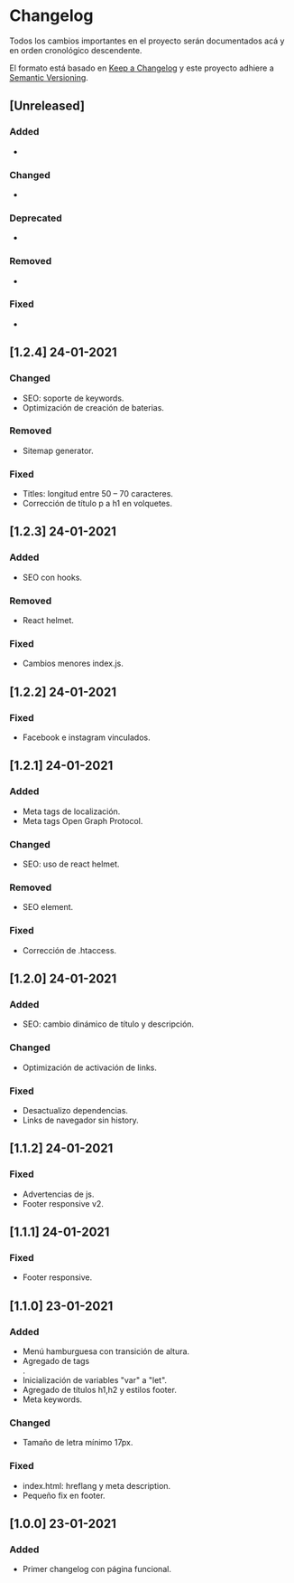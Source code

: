 # Changelog

Todos los cambios importantes en el proyecto serán documentados acá y en orden cronológico descendente.

El formato está basado en [Keep a Changelog](https://keepachangelog.com/es-ES/1.0.0/)
y este proyecto adhiere a [Semantic Versioning](https://semver.org/spec/v2.0.0.html).

## [Unreleased]

### Added

-

### Changed

-

### Deprecated

-

### Removed

-

### Fixed

-

## [1.2.4] 24-01-2021

### Changed

- SEO: soporte de keywords.
- Optimización de creación de baterias.

### Removed

- Sitemap generator.

### Fixed

- Titles: longitud entre 50 – 70 caracteres.
- Corrección de título p a h1 en volquetes.

## [1.2.3] 24-01-2021

### Added

- SEO con hooks.

### Removed

- React helmet.

### Fixed

- Cambios menores index.js.

## [1.2.2] 24-01-2021

### Fixed

- Facebook e instagram vinculados.

## [1.2.1] 24-01-2021

### Added

- Meta tags de localización.
- Meta tags Open Graph Protocol.

### Changed

- SEO: uso de react helmet.

### Removed

- SEO element.

### Fixed

- Corrección de .htaccess.

## [1.2.0] 24-01-2021

### Added

- SEO: cambio dinámico de título y descripción.

### Changed

- Optimización de activación de links.

### Fixed

- Desactualizo dependencias.
- Links de navegador sin history.

## [1.1.2] 24-01-2021

### Fixed

- Advertencias de js.
- Footer responsive v2.

## [1.1.1] 24-01-2021

### Fixed

- Footer responsive.

## [1.1.0] 23-01-2021

### Added

- Menú hamburguesa con transición de altura.
- Agregado de tags <article>.
- Inicialización de variables "var" a "let".
- Agregado de títulos h1,h2 y estilos footer.
- Meta keywords.

### Changed

- Tamaño de letra mínimo 17px.

### Fixed

- index.html: hreflang y meta description.
- Pequeño fix en footer.

## [1.0.0] 23-01-2021

### Added

- Primer changelog con página funcional.
